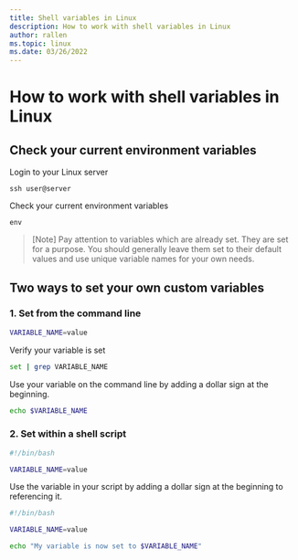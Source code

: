 ```yaml
---
title: Shell variables in Linux
description: How to work with shell variables in Linux
author: rallen
ms.topic: linux
ms.date: 03/26/2022
---
```


# How to work with shell variables in Linux

## Check your current environment variables

Login to your Linux server
```
ssh user@server
```

Check your current environment variables
```
env
```
> [Note]
> Pay attention to variables which are already set.  They are set for a purpose.  You should generally leave them set to their default values and use unique variable names for your own needs.

## Two ways to set your own custom variables

### 1. Set from the command line
```bash
VARIABLE_NAME=value
```

Verify your variable is set
```bash
set | grep VARIABLE_NAME
```

Use your variable on the command line by adding a dollar sign at the beginning.
```bash
echo $VARIABLE_NAME
```

### 2. Set within a shell script
```bash shell script
#!/bin/bash

VARIABLE_NAME=value
```

Use the variable in your script by adding a dollar sign at the beginning to referencing it.

```bash shell script
#!/bin/bash

VARIABLE_NAME=value

echo "My variable is now set to $VARIABLE_NAME"
```